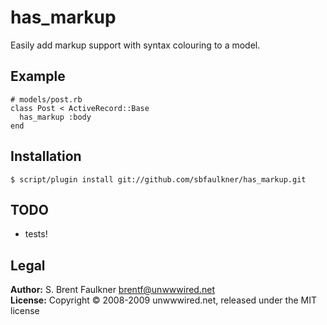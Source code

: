 # has\_markup

Easily add markup support with syntax colouring to a model.

## Example

    # models/post.rb
    class Post < ActiveRecord::Base
      has_markup :body
    end

## Installation

    $ script/plugin install git://github.com/sbfaulkner/has_markup.git

## TODO

- tests!

## Legal

**Author:** S. Brent Faulkner <brentf@unwwwired.net>  
**License:** Copyright &copy; 2008-2009 unwwwired.net, released under the MIT license
